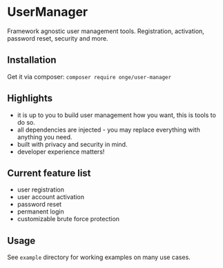 # UserManager
Framework agnostic user management tools. Registration, activation, password reset, security and more.

## Installation
Get it via composer: `composer require onge/user-manager`

## Highlights
- it is up to you to build user management how you want, this is tools to do so.
- all dependencies are injected - you may replace everything with anything you need.
- built with privacy and security in mind.
- developer experience matters!

## Current feature list
- user registration
- user account activation
- password reset
- permanent login
- customizable brute force protection

## Usage
See `example` directory for working examples on many use cases.